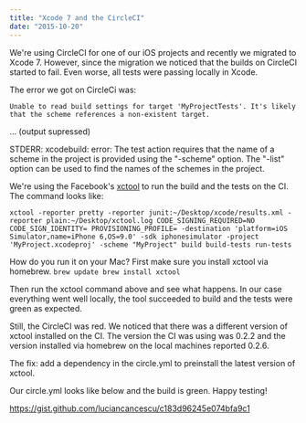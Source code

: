 ```yaml
---
title: "Xcode 7 and the CircleCI"
date: "2015-10-20"
---
```


We're using CircleCI for one of our iOS projects and recently we migrated to Xcode 7. However, since the migration we noticed that the builds on CircleCI started to fail. Even worse, all tests were passing locally in Xcode.

The error we got on CircleCi was:

`Unable to read build settings for target 'MyProjectTests'. It's likely that the scheme references a non-existent target.`

... (output supressed)

STDERR: xcodebuild: error: The test action requires that the name of a scheme in the project is provided using the "-scheme" option. The "-list" option can be used to find the names of the schemes in the project.

We're using the Facebook's [xctool](https://github.com/facebook/xctool) to run the build and the tests on the CI. The command looks like:

`xctool -reporter pretty -reporter junit:~/Desktop/xcode/results.xml -reporter plain:~/Desktop/xctool.log CODE_SIGNING_REQUIRED=NO CODE_SIGN_IDENTITY= PROVISIONING_PROFILE= -destination 'platform=iOS Simulator,name=iPhone 6,OS=9.0' -sdk iphonesimulator -project 'MyProject.xcodeproj' -scheme "MyProject" build build-tests run-tests`

How do you run it on your Mac? First make sure you install xctool via homebrew. `brew update brew install xctool`

Then run the xctool command above and see what happens. In our case everything went well locally, the tool succeeded to build and the tests were green as expected.

Still, the CircleCI was red. We noticed that there was a different version of xctool installed on the CI. The version the CI was using was 0.2.2 and the version installed via homebrew on the local machines reported 0.2.6.

The fix: add a dependency in the circle.yml to preinstall the latest version of xctool.

Our circle.yml looks like below and the build is green. Happy testing!

https://gist.github.com/luciancancescu/c183d96245e074bfa9c1

